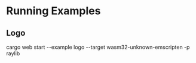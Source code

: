 # Running Examples

## Logo

cargo web start --example logo --target wasm32-unknown-emscripten -p raylib